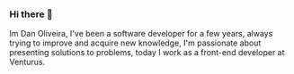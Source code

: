 ### Hi there 👋

Im Dan Oliveira, I've been a software developer for a few years, always trying to improve and acquire new knowledge, I'm passionate about presenting solutions to problems, today I work as a front-end developer at Venturus.



